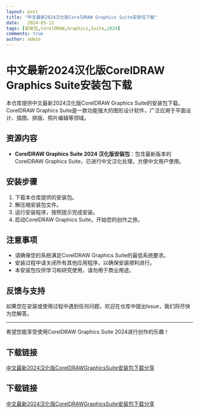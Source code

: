 ```yaml
---
layout: post
title: "中文最新2024汉化版CorelDRAW Graphics Suite安装包下载"
date:   2024-05-12
tags: [安装包,CorelDRAW,Graphics,Suite,2024]
comments: true
author: admin
---
```

# 中文最新2024汉化版CorelDRAW Graphics Suite安装包下载

本仓库提供中文最新2024汉化版CorelDRAW Graphics Suite的安装包下载。CorelDRAW Graphics Suite是一款功能强大的图形设计软件，广泛应用于平面设计、插图、排版、照片编辑等领域。

## 资源内容
- **CorelDRAW Graphics Suite 2024 汉化版安装包**：包含最新版本的CorelDRAW Graphics Suite，已进行中文汉化处理，方便中文用户使用。

## 安装步骤
1. 下载本仓库提供的安装包。
2. 解压缩安装包文件。
3. 运行安装程序，按照提示完成安装。
4. 启动CorelDRAW Graphics Suite，开始您的创作之旅。

## 注意事项
- 请确保您的系统满足CorelDRAW Graphics Suite的最低系统要求。
- 安装过程中请关闭所有其他应用程序，以确保安装顺利进行。
- 本安装包仅供学习和研究使用，请勿用于商业用途。

## 反馈与支持
如果您在安装或使用过程中遇到任何问题，欢迎在仓库中提出Issue，我们将尽快为您解答。

---

希望您能享受使用CorelDRAW Graphics Suite 2024进行创作的乐趣！

## 下载链接

[中文最新2024汉化版CorelDRAWGraphicsSuite安装包下载分享](https://pan.quark.cn/s/4c21c4849f16)

## 下载链接

[中文最新2024汉化版CorelDRAWGraphicsSuite安装包下载分享](https://pan.quark.cn/s/56dee94479eb)